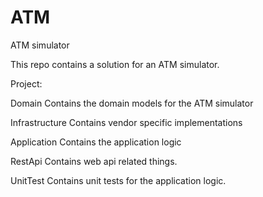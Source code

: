 # ATM
ATM simulator

This repo contains a solution for an ATM simulator.

Project:

Domain
Contains the domain models for the ATM simulator

Infrastructure
Contains vendor specific implementations

Application
Contains the application logic

RestApi
Contains web api related things.

UnitTest
Contains unit tests for the application logic.